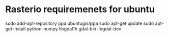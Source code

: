 # Rasterio requiremenets for ubuntu

sudo add-apt-repository ppa:ubuntugis/ppa
sudo apt-get update
sudo apt-get install python-numpy libgdal1h gdal-bin libgdal-dev